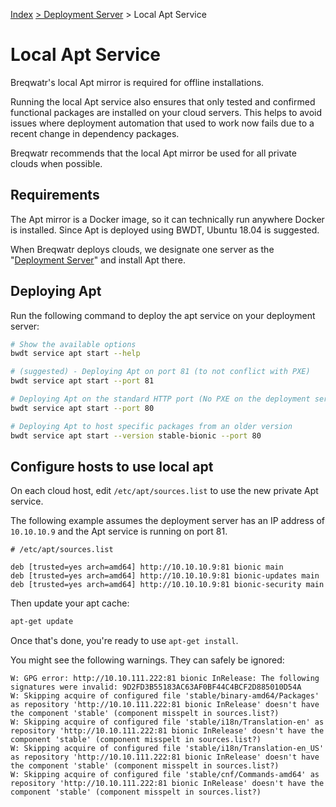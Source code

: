 [Index](/)
[\> Deployment Server](deployment-server.html)
\> Local Apt Service

# Local Apt Service

Breqwatr's local Apt mirror is required for offline installations.

Running the local Apt service also ensures that only tested and confirmed
functional packages are installed on your cloud servers. This helps to avoid
issues where deployment automation that used to work now fails due to a recent
change in dependency packages.

Breqwatr recommends that the local Apt mirror be used for all private clouds
when possible.


## Requirements

The Apt mirror is a Docker image, so it can technically run anywhere Docker is
installed. Since Apt is deployed using BWDT, Ubuntu 18.04 is suggested.

When Breqwatr deploys clouds, we designate one server as the
"[Deployment Server](/deployment-server.md)" and install Apt there.


## Deploying Apt

Run the following command to deploy the apt service on your deployment server:

```bash
# Show the available options
bwdt service apt start --help

# (suggested) - Deploying Apt on port 81 (to not conflict with PXE)
bwdt service apt start --port 81

# Deploying Apt on the standard HTTP port (No PXE on the deployment server)
bwdt service apt start --port 80

# Deploying Apt to host specific packages from an older version
bwdt service apt start --version stable-bionic --port 80
```


## Configure hosts to use local apt

On each cloud host, edit `/etc/apt/sources.list` to use the new private Apt
service.

The following example assumes the deployment server has an IP address of
`10.10.10.9` and the Apt service is running on port 81.

```text
# /etc/apt/sources.list

deb [trusted=yes arch=amd64] http://10.10.10.9:81 bionic main
deb [trusted=yes arch=amd64] http://10.10.10.9:81 bionic-updates main
deb [trusted=yes arch=amd64] http://10.10.10.9:81 bionic-security main
```

Then update your apt cache:

```bash
apt-get update
```

Once that's done, you're ready to use `apt-get install`.

You might see the following warnings. They can safely be ignored:

```text
W: GPG error: http://10.10.111.222:81 bionic InRelease: The following signatures were invalid: 9D2FD3B55183AC63AF0BF44C4BCF2D885010D54A
W: Skipping acquire of configured file 'stable/binary-amd64/Packages' as repository 'http://10.10.111.222:81 bionic InRelease' doesn't have the component 'stable' (component misspelt in sources.list?)
W: Skipping acquire of configured file 'stable/i18n/Translation-en' as repository 'http://10.10.111.222:81 bionic InRelease' doesn't have the component 'stable' (component misspelt in sources.list?)
W: Skipping acquire of configured file 'stable/i18n/Translation-en_US' as repository 'http://10.10.111.222:81 bionic InRelease' doesn't have the component 'stable' (component misspelt in sources.list?)
W: Skipping acquire of configured file 'stable/cnf/Commands-amd64' as repository 'http://10.10.111.222:81 bionic InRelease' doesn't have the component 'stable' (component misspelt in sources.list?)
```
